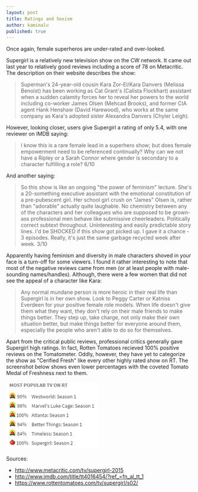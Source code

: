 ```yaml
---
layout: post
title: Ratings and Sexism
author: kaminalu
published: true
---
```


Once again, female superheros are under-rated and over-looked.

Supergirl is a relatively new television show on the CW network.  It came out last year to relatively good reviews including a score of 78 on Metacritic.  The description on their website describes the show:

>Superman's 24-year-old cousin Kara Zor-El/Kara Danvers (Melissa Benoist) has been working as Cat Grant's (Calista Flockhart) assistant when a sudden calamity forces her to reveal her powers to the world including co-worker James Olsen (Mehcad Brooks), and former CIA agent Hank Henshaw (David Harewood), who works at the same company as Kara's adopted sister Alexandra Danvers (Chyler Leigh).

However, looking closer, users give Supergirl a rating of only 5.4, with one reviewer on IMDB  saying:

>I know this is a rare female lead in a superhero show; but does female empowerment need to be referenced continually? Why can we not have a Ripley or a Sarah Connor where gender is secondary to a character fulfilling a role? 6/10

And another saying:

>So this show is like an ongoing "the power of feminism" lecture. She's a 20-something executive assistant with the emotional constitution of a pre-pubescent girl. Her school girl crush on "James" Olsen is, rather than "adorable" actually quite laughable. No chemistry between any of the characters and her colleagues who are supposed to be grown- ass professional men behave like submissive cheerleaders. Politically correct subtext throughout. Uninteresting and easily predictable story lines. I'd be SHOCKED if this show got picked up. I gave it a chance - 3 episodes. Really, it's just the same garbage recycled week after week. 3/10

Apparently having feminism and diversity in male characters shoved in your face is a turn-off for some viewers.  I found it rather interesting to note that most of the negative reviews came from men (or at least people with male-sounding names/handles).  Although, there were a few women that did not see the appeal of a character like Kara:

>Any normal mundane person is more heroic in their real life than Supergirl is in her own show. Look to Peggy Carter or Katniss Everdeen for your positive female role models. When life doesn't give them what they want, they don't rely on their male friends to make things better. They step up, take charge, not only make their own situation better, but make things better for everyone around them, especially the people who aren't able to do so for themselves.

Apart from the critical public reviews, professional critics generally gave Supergirl high ratings.  In fact, Rotten Tomatoes recieved 100% positive reviews on the Tomatometer.  Oddly, however, they have yet to categorize the show as "Cerified Fresh" like every other highly rated show on RT.  The screenshot below shows even lower percentages with the coveted Tomato Medal of Freshness next to them.

![alt tag](/images/SGRT.png)



Sources:
* http://www.metacritic.com/tv/supergirl-2015
* http://www.imdb.com/title/tt4016454/?ref_=fn_al_tt_1
* https://www.rottentomatoes.com/tv/supergirl/s02/
